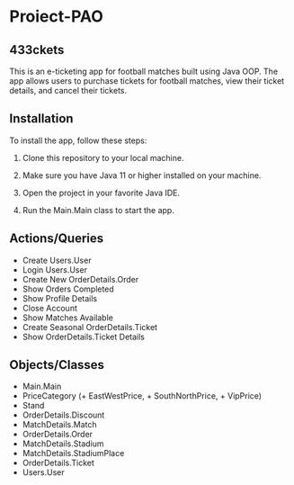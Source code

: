 # Proiect-PAO
## 433ckets
This is an e-ticketing app for football matches built using Java OOP. The app allows users to purchase tickets for football matches, view their ticket details, and cancel their tickets.

## Installation
To install the app, follow these steps:


1. Clone this repository to your local machine.

2. Make sure you have Java 11 or higher installed on your machine.

3. Open the project in your favorite Java IDE.

4. Run the Main.Main class to start the app.

## Actions/Queries

- Create Users.User
- Login Users.User
- Create New OrderDetails.Order
- Show Orders Completed
- Show Profile Details
- Close Account
- Show Matches Available
- Create Seasonal OrderDetails.Ticket
- Show OrderDetails.Ticket Details

## Objects/Classes

- Main.Main
- PriceCategory (+ EastWestPrice, + SouthNorthPrice, + VipPrice)
- Stand
- OrderDetails.Discount
- MatchDetails.Match
- OrderDetails.Order
- MatchDetails.Stadium
- MatchDetails.StadiumPlace
- OrderDetails.Ticket
- Users.User
